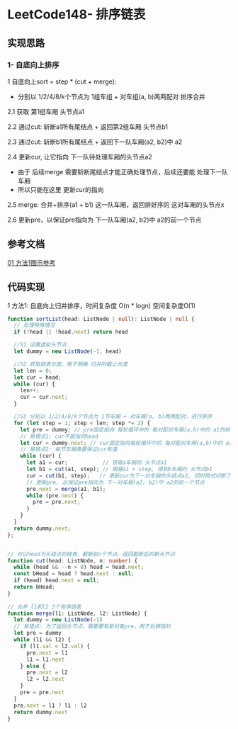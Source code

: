 # LeetCode148- 排序链表

## 实现思路

### 1- 自底向上排序

1 自底向上sort = step * (cut + merge):
  - 分别以 1/2/4/8/k个节点为 1组车组 + 对车组(a, b)两两配对 排序合并

2.1 获取 第1组车厢 头节点a1

2.2 通过cut: 斩断a1所有尾结点 + 返回第2组车厢 头节点b1

2.3 通过cut: 斩断b1所有尾结点 + 返回下一队车厢(a2, b2)中 a2

2.4 更新cur, 让它指向 下一队待处理车厢的头节点a2
  - 由于 后续merge 需要斩断尾结点才能正确处理节点，后续还要能 处理下一队车厢
  - 所以只能在这里 更新cur的指向

2.5 merge: 合并+排序(a1 + b1) 这一队车厢，返回排好序的 这对车厢的头节点x

2.6 更新pre，以保证pre指向为 下一队车厢(a2, b2)中 a2的前一个节点




## 参考文档

[01 方法1图示参考](https://leetcode.cn/problems/sort-list/solution/sort-list-gui-bing-pai-xu-lian-biao-by-jyd/)


## 代码实现

1 方法1: 自底向上归并排序，时间复杂度 O(n * logn)  空间复杂度O(1)

```ts
function sortList(head: ListNode | null): ListNode | null {
  // 处理特殊情况
  if (!head || !head.next) return head

  //S1 设置虚拟头节点
  let dummy = new ListNode(-1, head)

  //S2 获取链表长度，用于明确 归并的截止长度
  let len = 0;
  let cur = head;
  while (cur) {
    len++;
    cur = cur.next;
  }

  //S3 分别以 1/2/4/8/k个节点为 1节车厢 + 对车厢(a, b)两两配对，进行排序
  for (let step = 1; step < len; step *= 2) {
    let pre = dummy; // pre固定指向 每轮循环中的 每对配对车厢(a,b)中的 a1的前一个节点
    // 易错点1: cur不能指向head 
    let cur = dummy.next; // cur固定指向每轮循环中的 每对配对车厢(a,b)中的 a头节点
    // 易错点2: 每节车厢需要保证cur有值
    while (cur) {       
      let a1 = cur;           // 获取a车厢的 头节点a1
      let b1 = cut(a1, step); // 根据a1 + step, 得到b车厢的 头节点b1
      cur = cut(b1, step);   // 更新cur为下一对车厢的头结点a2, 同时隐式切断了b1的尾节点
      // 更新pre, 以保证pre指向为 下一对车厢(a2, b2)中 a2的前一个节点
      pre.next = merge(a1, b1);
      while (pre.next) {
        pre = pre.next;
      }
    }
  }
  return dummy.next;
};


// 对以head为头结点的链表，截断前n个节点，返回截断后的新头节点
function cut(head: ListNode, n: number) {
  while (head && --n > 0) head = head.next;
  const bHead = head ? head.next : null;
  if (head) head.next = null;
  return bHead;
}
    
// 合并 l1和l2 2个有序链表
function merge(l1: ListNode, l2: ListNode) {
  let dummy = new ListNode(-1)
  // 易错点: 为了返回头节点，需要要有新对象pre，用于后移指针
  let pre = dummy
  while (l1 && l2) {
    if (l1.val < l2.val) {
      pre.next = l1
      l1 = l1.next
    } else {
      pre.next = l2
      l2 = l2.next
    }
    pre = pre.next
  }
  pre.next = l1 ? l1 : l2
  return dummy.next
}
```
